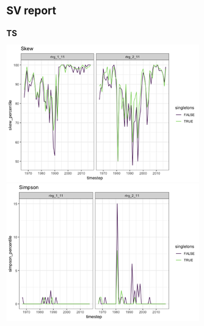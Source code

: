 SV report
================

TS
--

![](ts_report_files/figure-markdown_github/plot%20ts-1.png)![](ts_report_files/figure-markdown_github/plot%20ts-2.png)
